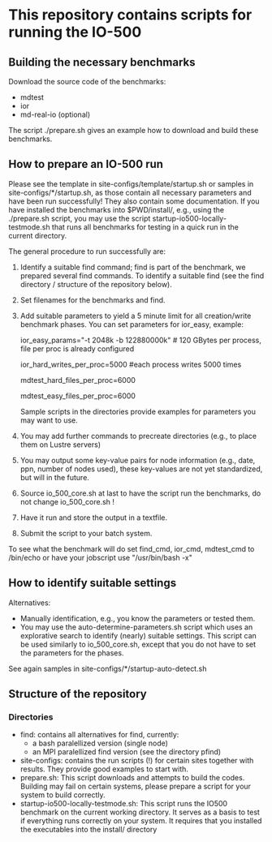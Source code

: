 # This repository contains scripts for running the IO-500

## Building the necessary benchmarks

Download the source code of the benchmarks:
* mdtest
* ior
* md-real-io (optional)

The script ./prepare.sh gives an example how to download and build these benchmarks.

## How to prepare an IO-500 run

Please see the template in site-configs/template/startup.sh or samples in site-configs/*/startup.sh, as those contain all necessary parameters and have been run successfully!
They also contain some documentation.
If you have installed the benchmarks into $PWD/install/, e.g., using the ./prepare.sh script, 
you may use the script startup-io500-locally-testmode.sh that runs all benchmarks for testing in a quick run
in the current directory.

The general procedure to run successfully are:

1. Identify a suitable find command; find is part of the benchmark, we prepared several find commands.
   To identify a suitable find (see the find directory / structure of the repository below).
1. Set filenames for the benchmarks and find.
2. Add suitable parameters to yield a 5 minute limit for all creation/write benchmark phases.
   You can set parameters for ior_easy, example:
   
   ior_easy_params="-t 2048k -b 122880000k" # 120 GBytes per process, file per proc is already configured
   
   ior_hard_writes_per_proc=5000   #each process writes 5000 times
   
   mdtest_hard_files_per_proc=6000
   
   mdtest_easy_files_per_proc=6000

   Sample scripts in the directories provide examples for parameters you may want to use.
   
3. You may add further commands to precreate directories (e.g., to place them on Lustre servers)
4. You may output some key-value pairs for node information (e.g., date, ppn, number of nodes used), these key-values are not yet standardized, but will in the future.
5. Source io_500_core.sh at last to have the script run the benchmarks, do not change io_500_core.sh !
6. Have it run and store the output in a textfile.
7. Submit the script to your batch system.

To see what the benchmark will do set find_cmd, ior_cmd, mdtest_cmd to /bin/echo or have your jobscript use "/usr/bin/bash -x"

## How to identify suitable settings

Alternatives:
* Manually identification, e.g., you know the parameters or tested them.
* You may use the auto-determine-parameters.sh script which uses an explorative search to identify (nearly) suitable settings.
  This script can be used similarly to io_500_core.sh, except that you do not have to set the parameters for the phases.

See again samples in site-configs/*/startup-auto-detect.sh

## Structure of the repository

### Directories

* find: contains all alternatives for find, currently:
   * a bash paralellized version (single node)
   * an MPI paralellized find version (see the directory pfind)
* site-configs: contains the run scripts (!) for certain sites together with results.
  They provide good examples to start with.
* prepare.sh: This script downloads and attempts to build the codes. 
  Building may fail on certain systems, please prepare a script for your system to build correctly.
* startup-io500-locally-testmode.sh: This script runs the IO500 benchmark on the current working directory.
  It serves as a basis to test if everything runs correctly on your system.
  It requires that you installed the executables into the install/ directory
